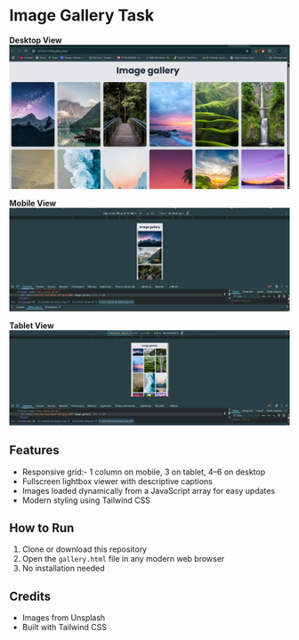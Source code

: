 # Image Gallery Task
**Desktop View**
![Desktop Screenshot](./Screenshots/Desktop-View.png)

**Mobile View**
![Mobile Screenshot](./Screenshots/Mobile-View.png)

**Tablet View**
![Tablet Screenshot](./Screenshots/Tablet-View.png)

## Features

- Responsive grid:- 1 column on mobile, 3 on tablet, 4–6 on desktop
- Fullscreen lightbox viewer with descriptive captions
- Images loaded dynamically from a JavaScript array for easy updates
- Modern styling using Tailwind CSS

## How to Run

1. Clone or download this repository  
2. Open the `gallery.html` file in any modern web browser  
3. No installation needed

## Credits

- Images from Unsplash  
- Built with Tailwind CSS  


